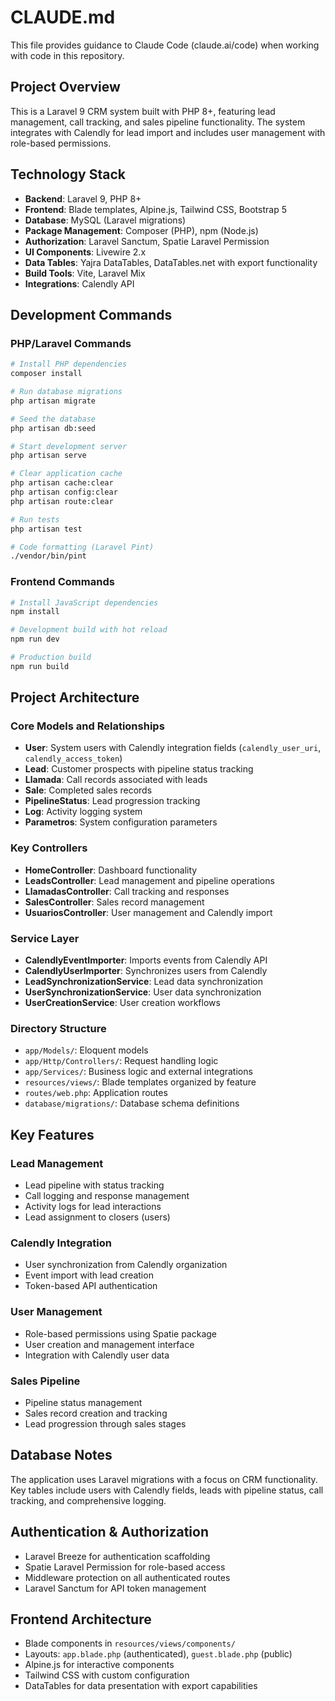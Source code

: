 # CLAUDE.md

This file provides guidance to Claude Code (claude.ai/code) when working with code in this repository.

## Project Overview

This is a Laravel 9 CRM system built with PHP 8+, featuring lead management, call tracking, and sales pipeline functionality. The system integrates with Calendly for lead import and includes user management with role-based permissions.

## Technology Stack

- **Backend**: Laravel 9, PHP 8+
- **Frontend**: Blade templates, Alpine.js, Tailwind CSS, Bootstrap 5
- **Database**: MySQL (Laravel migrations)
- **Package Management**: Composer (PHP), npm (Node.js)
- **Authorization**: Laravel Sanctum, Spatie Laravel Permission
- **UI Components**: Livewire 2.x
- **Data Tables**: Yajra DataTables, DataTables.net with export functionality
- **Build Tools**: Vite, Laravel Mix
- **Integrations**: Calendly API

## Development Commands

### PHP/Laravel Commands
```bash
# Install PHP dependencies
composer install

# Run database migrations
php artisan migrate

# Seed the database
php artisan db:seed

# Start development server
php artisan serve

# Clear application cache
php artisan cache:clear
php artisan config:clear
php artisan route:clear

# Run tests
php artisan test

# Code formatting (Laravel Pint)
./vendor/bin/pint
```

### Frontend Commands
```bash
# Install JavaScript dependencies
npm install

# Development build with hot reload
npm run dev

# Production build
npm run build
```

## Project Architecture

### Core Models and Relationships
- **User**: System users with Calendly integration fields (`calendly_user_uri`, `calendly_access_token`)
- **Lead**: Customer prospects with pipeline status tracking
- **Llamada**: Call records associated with leads
- **Sale**: Completed sales records
- **PipelineStatus**: Lead progression tracking
- **Log**: Activity logging system
- **Parametros**: System configuration parameters

### Key Controllers
- **HomeController**: Dashboard functionality
- **LeadsController**: Lead management and pipeline operations
- **LlamadasController**: Call tracking and responses
- **SalesController**: Sales record management
- **UsuariosController**: User management and Calendly import

### Service Layer
- **CalendlyEventImporter**: Imports events from Calendly API
- **CalendlyUserImporter**: Synchronizes users from Calendly
- **LeadSynchronizationService**: Lead data synchronization
- **UserSynchronizationService**: User data synchronization
- **UserCreationService**: User creation workflows

### Directory Structure
- `app/Models/`: Eloquent models
- `app/Http/Controllers/`: Request handling logic
- `app/Services/`: Business logic and external integrations
- `resources/views/`: Blade templates organized by feature
- `routes/web.php`: Application routes
- `database/migrations/`: Database schema definitions

## Key Features

### Lead Management
- Lead pipeline with status tracking
- Call logging and response management
- Activity logs for lead interactions
- Lead assignment to closers (users)

### Calendly Integration
- User synchronization from Calendly organization
- Event import with lead creation
- Token-based API authentication

### User Management
- Role-based permissions using Spatie package
- User creation and management interface
- Integration with Calendly user data

### Sales Pipeline
- Pipeline status management
- Sales record creation and tracking
- Lead progression through sales stages

## Database Notes

The application uses Laravel migrations with a focus on CRM functionality. Key tables include users with Calendly fields, leads with pipeline status, call tracking, and comprehensive logging.

## Authentication & Authorization

- Laravel Breeze for authentication scaffolding
- Spatie Laravel Permission for role-based access
- Middleware protection on all authenticated routes
- Laravel Sanctum for API token management

## Frontend Architecture

- Blade components in `resources/views/components/`
- Layouts: `app.blade.php` (authenticated), `guest.blade.php` (public)
- Alpine.js for interactive components
- Tailwind CSS with custom configuration
- DataTables for data presentation with export capabilities